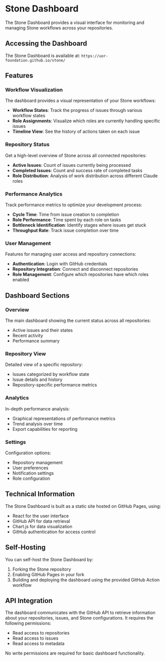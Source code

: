 # Stone Dashboard

The Stone Dashboard provides a visual interface for monitoring and managing Stone workflows across your repositories.

## Accessing the Dashboard

The Stone Dashboard is available at: `https://uor-foundation.github.io/stone/`

## Features

### Workflow Visualization

The dashboard provides a visual representation of your Stone workflows:

- **Workflow States**: Track the progress of issues through various workflow states
- **Role Assignments**: Visualize which roles are currently handling specific issues
- **Timeline View**: See the history of actions taken on each issue

### Repository Status

Get a high-level overview of Stone across all connected repositories:

- **Active Issues**: Count of issues currently being processed
- **Completed Issues**: Count and success rate of completed tasks
- **Role Distribution**: Analysis of work distribution across different Claude roles

### Performance Analytics

Track performance metrics to optimize your development process:

- **Cycle Time**: Time from issue creation to completion
- **Role Performance**: Time spent by each role on tasks
- **Bottleneck Identification**: Identify stages where issues get stuck
- **Throughput Rate**: Track issue completion over time

### User Management

Features for managing user access and repository connections:

- **Authentication**: Login with GitHub credentials
- **Repository Integration**: Connect and disconnect repositories
- **Role Management**: Configure which repositories have which roles enabled

## Dashboard Sections

### Overview

The main dashboard showing the current status across all repositories:

- Active issues and their states
- Recent activity
- Performance summary

### Repository View

Detailed view of a specific repository:

- Issues categorized by workflow state
- Issue details and history
- Repository-specific performance metrics

### Analytics

In-depth performance analysis:

- Graphical representations of performance metrics
- Trend analysis over time
- Export capabilities for reporting

### Settings

Configuration options:

- Repository management
- User preferences
- Notification settings
- Role configuration

## Technical Information

The Stone Dashboard is built as a static site hosted on GitHub Pages, using:

- React for the user interface
- GitHub API for data retrieval
- Chart.js for data visualization
- GitHub authentication for access control

## Self-Hosting

You can self-host the Stone Dashboard by:

1. Forking the Stone repository
2. Enabling GitHub Pages in your fork
3. Building and deploying the dashboard using the provided GitHub Action workflow

## API Integration

The dashboard communicates with the GitHub API to retrieve information about your repositories, issues, and Stone configurations. It requires the following permissions:

- Read access to repositories
- Read access to issues
- Read access to metadata

No write permissions are required for basic dashboard functionality.